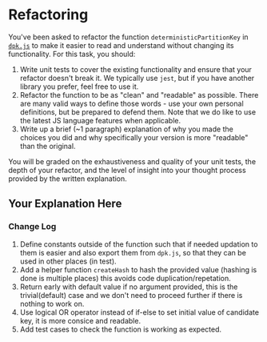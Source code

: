 # Refactoring

You've been asked to refactor the function `deterministicPartitionKey` in [`dpk.js`](dpk.js) to make it easier to read and understand without changing its functionality. For this task, you should:

1. Write unit tests to cover the existing functionality and ensure that your refactor doesn't break it. We typically use `jest`, but if you have another library you prefer, feel free to use it.
2. Refactor the function to be as "clean" and "readable" as possible. There are many valid ways to define those words - use your own personal definitions, but be prepared to defend them. Note that we do like to use the latest JS language features when applicable.
3. Write up a brief (~1 paragraph) explanation of why you made the choices you did and why specifically your version is more "readable" than the original.

You will be graded on the exhaustiveness and quality of your unit tests, the depth of your refactor, and the level of insight into your thought process provided by the written explanation.

## Your Explanation Here

### Change Log

1. Define constants outside of the function such that if needed updation to them is easier and also export them from `dpk.js`, so that they can be used in other places (in test).
2. Add a helper function `createHash` to hash the provided value (hashing is done is multiple places) this avoids code duplication/repetation.
3. Return early with default value if no argument provided, this is the trivial(default) case and we don't need to proceed further if there is nothing to work on.
4. Use logical OR operator instead of if-else to set initial value of candidate key, it is more consice and readable.
5. Add test cases to check the function is working as expected.
